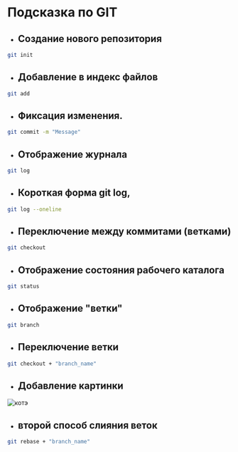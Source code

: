 # Подсказка по GIT

* ## Создание нового репозитория
```sh
git init
```

* ## Добавление в индекс файлов
```sh
git add
```

* ## Фиксация изменения.
```sh
git commit -m "Message"
```

* ## Отображение журнала
```sh
git log
```

* ## Короткая форма git log, 
```sh
git log --oneline
```

* ## Переключение между  коммитами (ветками)
```sh
git checkout
```

* ## Отображение состояния рабочего каталога 
```sh
git status
```

* ## Отображение "ветки"
```sh
git branch
```

* ## Переключение ветки
```sh
git checkout + "branch_name"
```

* ## Добавление картинки
![котэ](котик.jpg)

* ## второй способ слияния веток

```sh
git rebase + "branch_name"
```